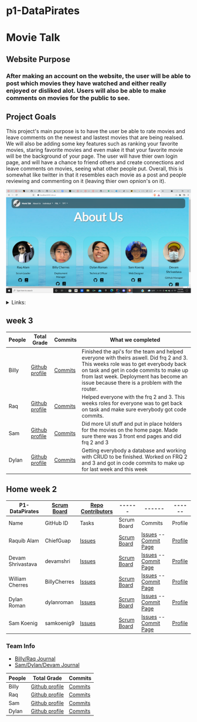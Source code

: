 # p1-DataPirates 
# Movie Talk
## Website Purpose
### After making an account on the website, the user will be able to post which movies they have watched and either really enjoyed or disliked alot. Users will also be able to make comments on movies for the public to see. 

## Project Goals
This project's main purpose is to have the user be able to rate movies and leave comments on the newest and lastest movies that are being realsed. We will also be adding some key features such as ranking your favorite movies, staring favorite movies and even make it that your favorite movie will be the background of your page. The user will have thier own login page, and will have a chance to friend others and create connections and leave comments on movies, seeing what other people put. Overall, this is somewhat like twitter in that it resembles each movie as a post and people reviewing and commenting on it (leaving thier own opnion's on it). 



![About Us Page](https://github.com/ChiefGuap/p1-DataPirates/blob/master/src/main/resources/static/images/movietalk.png)
<details>
<summary>Links: </summary>
<ul>
<li>[Scrum Board(https://github.com/ChiefGuap/p1-DataPirates/projects/1)</li>
<li>[Wiki Page(https://github.com/ChiefGuap/p1-DataPirates/wiki)</li>
</details>
  
  
  
  
## week 3
People | Total Grade | Commits | What we completed |
-------------  | -------------- | -------------- | -------------- |
Billy  | [Github profile](https://github.com/BillyCherres) |[Commits](https://github.com/ChiefGuap/p1-DataPirates/commits?author=BillyCherres)|Finished the api's for the team and helped everyone with theirs aswell. Did frq 2 and 3. This weeks role was to get everybody back on task and get in code commits to make up from last week. Deployment has become an issue because there is a problem with the router. | 
Raq   | [Github profile](https://github.com/ChiefGuap) |[Commits](https://github.com/ChiefGuap/p1-DataPirates/commits?author=ChiefGuap)|Helped everyone with the frq 2 and 3. This weeks roles for everyone was to get back on task and make sure everybody got code commits. | 
Sam  |[Github profile](https://github.com/samkoenig9) |[Commits](https://github.com/ChiefGuap/p1-DataPirates/commits?author=samkoenig9)|Did more UI stuff and put in place holders for the movies on the home page. Made sure there was 3 front end pages and did frq 2 and 3| 
Dylan   | [Github profile](https://github.com/dylanroman) |[Commits](https://github.com/ChiefGuap/p1-DataPirates/commits?author=dylanroman)|Getting everybody a database and working with CRUD to be finished. Worked on FRQ 2 and 3 and got in code commits to make up for last week and this week | 


  
## Home week 2

P1-DataPirates   | [Scrum Board](https://github.com/ChiefGuap/p1-DataPirates/projects/1) | [Repo Contributors](https://github.com/ChiefGuap/p1-DataPirates/graphs/contributors) | ------ | ------ | ------ |
------ | ------ | ------ | ------ | ------ | ------ |
Name            | GitHub ID | Tasks | Scrum Board | Commits | Profile |
Raquib Alam | ChiefGuap | [Issues](https://github.com/ChiefGuap/p1-DataPirates/issues?q=is%3Aissue+assignee%3AChiefGuap+) | [Scrum Board](https://github.com/ChiefGuap/p1-DataPirates/projects/1?card_filter_query=assignee%3AChiefGuap) | [Issues](https://github.com/ChiefGuap/p1-DataPirates/issues/assigned/ChiefGuap) -- [Commit Page](https://github.com/ChiefGuap/p1-DataPirates/commits?author=ChiefGuap)| [Profile](https://github.com/ChiefGuap) |
Devam Shrivastava | devamshri | [Issues](https://github.com/ChiefGuap/p1-DataPirates/issues?q=is%3Aissue+assignee%3Adevamshri+) | [Scrum Board](https://github.com/ChiefGuap/p1-DataPirates/projects/1?card_filter_query=assignee%3Adevamshri) | [Issues](https://github.com/ChiefGuap/p1-DataPirates/issues/assigned/devamshri) -- [Commit Page](https://github.com/ChiefGuap/p1-DataPirates/commits?author=devamshri)| [Profile](https://github.com/devamshri) |
William Cherres | BillyCherres | [Issues](https://github.com/ChiefGuap/p1-DataPirates/issues?q=is%3Aissue+assignee%3ABillyCherres+) | [Scrum Board](https://github.com/ChiefGuap/p1-DataPirates/projects/1?card_filter_query=assignee%3ABillyCherres) | [Issues](https://github.com/ChiefGuap/p1-DataPirates/issues/assigned/BillyCherres) -- [Commit Page](https://github.com/ChiefGuap/p1-DataPirates/commits?author=BillyCherres)| [Profile](https://github.com/BillyCherres) | 
Dylan Roman | dylanroman | [Issues](https://github.com/ChiefGuap/p1-DataPirates/issues?q=is%3Aissue+assignee%3Adylanroman+) | [Scrum Board](https://github.com/ChiefGuap/p1-DataPirates/projects/1?card_filter_query=assignee%3Adylanroman) | [Issues](https://github.com/ChiefGuap/p1-DataPirates/issues/assigned/dylanroman) -- [Commit Page](https://github.com/ChiefGuap/p1-DataPirates/commits?author=dylanroman)| [Profile](https://github.com/dylanroman) |
Sam Koenig | samkoenig9 | [Issues](https://github.com/ChiefGuap/p1-DataPirates/issues?q=is%3Aissue+assignee%3Asamkoenig9+) | [Scrum Board](https://github.com/ChiefGuap/p1-DataPirates/projects/1?card_filter_query=assignee%3Asamkoenig9) | [Issues](https://github.com/ChiefGuap/p1-DataPirates/issues/assigned/samkoenig9) -- [Commit Page](https://github.com/ChiefGuap/p1-DataPirates/commits?author=samkoenig9)| [Profile](https://github.com/samkoenig9) |
  
  
  
### Team Info
- [Billy/Raq Journal](https://docs.google.com/document/d/1mcRnMQT0GDW596qT5bl8U42L6-XRTjykO_ndIaXuAvc/edit)
- [Sam/Dylan/Devam Journal](https://docs.google.com/document/d/1tSdTbmLj6imljpYDC7OJZhwsZqx2VFLlgDK_WOr7RJA/edit)


People | Total Grade | Commits |
-------------  | -------------- | -------------- |
Billy  | [Github profile](https://github.com/BillyCherres) |[Commits](https://github.com/ChiefGuap/p1-DataPirates/commits?author=BillyCherres)| 
Raq   | [Github profile](https://github.com/ChiefGuap) |[Commits](https://github.com/ChiefGuap/p1-DataPirates/commits?author=ChiefGuap)| 
Sam  |[Github profile](https://github.com/samkoenig9) |[Commits](https://github.com/ChiefGuap/p1-DataPirates/commits?author=samkoenig9)| 
Dylan   | [Github profile](https://github.com/dylanroman) |[Commits](https://github.com/ChiefGuap/p1-DataPirates/commits?author=dylanroman)| 
